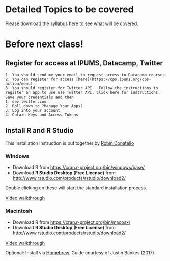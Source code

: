 # Detailed Topics to be covered

Please download the syllabus [here](../syllabus/syllabus.pdf) to see what will be covered.

# Before next class!

## Register for access at IPUMS, Datacamp, Twitter

    1. You should send me your email to request access to Datacamp courses
    2. You can register for access [here](https://cps.ipums.org/cps-action/menu).
    3. You should register for Twitter API.  Follow the instructions to register an app to use use Twitter API. Click here for instructions. Save your credentials and then	1. dev.twitter.com	2. Roll down to ?Manage Your Apps?	3. Log into your account	4. Obtain Keys and Access Tokens

## Install R and R Studio

This installation instruction is put together by [Robin Donatello](https://norcalbiostat.netlify.com/)

### Windows

* Download R from https://cran.r-project.org/bin/windows/base/ 
* Download **R Studio Desktop (Free License)** from http://www.rstudio.com/products/rstudio/download2/

Double clicking on these will start the standard installation process.

[Video walkthrough](http://www.youtube.com/watch?v=Ohnk9hcxf9M)

### Macintosh 

* Download R from https://cran.r-project.org/bin/macosx/
* Download **R Studio Desktop (Free License)** from http://www.rstudio.com/products/rstudio/download2/

[Video walkthrough](http://www.youtube.com/watch?v=uxuuWXU-7UQ)

Optional: Install via [Homebrew](http://datascience.csuchico.edu/materials/install_r_with_homebrew.md). Guide courtesy of Justin Bankes (2017).



